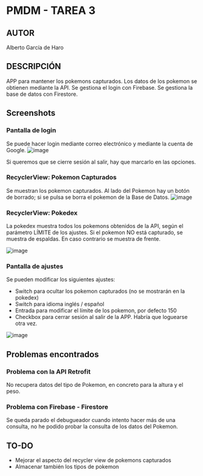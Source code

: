 # PMDM - TAREA 3
## AUTOR
Alberto García de Haro

## DESCRIPCIÓN
APP para mantener los pokemons capturados. Los datos de los pokemon se obtienen mediante la API. 
Se gestiona el login con Firebase.
Se gestiona la base de datos con Firestore.

## Screenshots
### Pantalla de login
Se puede hacer login mediante correo electrónico y mediante la cuenta de Google.
![image](https://github.com/user-attachments/assets/4b7f9afa-12a7-4edc-82dc-e07796af4c44)

Si queremos que se cierre sesión al salir, hay que marcarlo en las opciones.


### RecyclerView: Pokemon Capturados
Se muestran los pokemon capturados. 
Al lado del Pokemon hay un botón de borrado; si se pulsa se borra el pokemon de la Base de Datos.
![image](https://github.com/user-attachments/assets/0422eac0-5fba-4435-9562-0d731b8fb3df)



### RecyclerView: Pokedex
La pokedex muestra todos los pokemons obtenidos de la API, según el parámetro LÍMITE de los ajustes.
Si el pokemon NO está capturado, se muestra de espaldas. En caso contrario se muestra de frente.

![image](https://github.com/user-attachments/assets/d8388cc0-0a03-4e9a-bb47-ed8b02e85572)


### Pantalla de ajustes
Se pueden modificar los siguientes ajustes:
- Switch para ocultar los pokemon capturados (no se mostrarán en la pokedex)
- Switch para idioma inglés / español
- Entrada para modificar el límite de los pokemon, por defecto 150
- Checkbox para cerrar sesión al salir de la APP. Habría que loguearse otra vez.

![image](https://github.com/user-attachments/assets/a5f557ce-a0eb-4b34-917c-9543604119b1)



## Problemas encontrados

### Problema con la API Retrofit
No recupera datos del tipo de Pokemon, en concreto para la altura y el peso.

### Problema con Firebase - Firestore
Se queda parado el debugueador cuando intento hacer más de una consulta, no he podido probar la consulta de los datos del Pokemon.

## TO-DO
- Mejorar el aspecto del recycler view de pokemons capturados
- Almacenar también los tipos de pokemon
